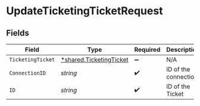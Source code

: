 # UpdateTicketingTicketRequest


## Fields

| Field                                                                    | Type                                                                     | Required                                                                 | Description                                                              |
| ------------------------------------------------------------------------ | ------------------------------------------------------------------------ | ------------------------------------------------------------------------ | ------------------------------------------------------------------------ |
| `TicketingTicket`                                                        | [*shared.TicketingTicket](../../../pkg/models/shared/ticketingticket.md) | :heavy_minus_sign:                                                       | N/A                                                                      |
| `ConnectionID`                                                           | *string*                                                                 | :heavy_check_mark:                                                       | ID of the connection                                                     |
| `ID`                                                                     | *string*                                                                 | :heavy_check_mark:                                                       | ID of the Ticket                                                         |